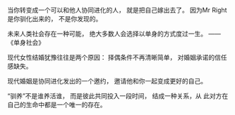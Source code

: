 ###
当你转变成一个可以和他人协同进化的人，
就是把自己嫁出去了。
因为Mr Right 是你驯化出来的，
不是你发现的。


未来人类社会存在一种可能，
绝大多数人会选择以单身的方式度过一生。
——《单身社会》

现代女性结婚犹豫往往是两个原因：
择偶条件不再清晰简单，
对婚姻承诺的信任感缺失。

现代婚姻是协同进化发出的一个邀约，
邀请他和你一起变成更好的自己。

“驯养”不是谁养活谁，
而是彼此共同投入一段时间，
结成一种关系，从
此对方在自己的生命中都是一个唯一的存在。